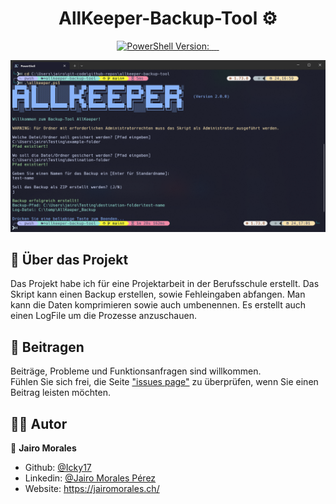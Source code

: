 <h1 align="center">AllKeeper-Backup-Tool ⚙</h1>
<p align="center">
     <a href="https://docs.microsoft.com/en-us/skypeforbusiness/set-up-your-computer-for-windows-powershell/download-and-install-windows-powershell-5-1">
    <img alt="PowerShell Version:" src="https://img.shields.io/badge/PowerShell%20Version-5.1.19041.1320-blue" target="_blank" />
  </a>
     </a>
  <a href="https://github.com/Icky17/AllKeeper-Backup-Tool">
    <img alt="" src="https://img.shields.io/github/stars/Icky17/AllKeeper-Backup-Tool?style=social" target="_blank" />
  </a>
  <a href="https://github.com/Icky17/AllKeeper-Backup-Tool">
    <img alt="" src="https://img.shields.io/github/followers/Icky17?style=social" target="_blank" />
  </a>
  <a href="https://github.com/Icky17/AllKeeper-Backup-Tool/issues">
    <img alt="" src="https://img.shields.io/codeclimate/issues/Icky17/AllKeeper-Backup-Tool?label=issues" target="_blank" />
  </a>
  <a href="https://github.com/Icky17/AllKeeper-Backup-Tool">
    <img alt="" src="https://img.shields.io/github/repo-size/Icky17/AllKeeper-Backup-Tool?label=size" target="_blank" />
  </a>
</p>

![Feature Image](.github/assets/allkeeper.png)

## 📰 Über das Projekt

Das Projekt habe ich für eine Projektarbeit in der Berufsschule erstellt. Das Skript kann einen Backup erstellen, sowie Fehleingaben abfangen. Man kann die Daten komprimieren sowie auch umbenennen. Es erstellt auch einen LogFile um die Prozesse anzuschauen.

## 🤝 Beitragen

Beiträge, Probleme und Funktionsanfragen sind willkommen.<br />
Fühlen Sie sich frei, die Seite ["issues page"](https://github.com/Icky17/AllKeeper-Backup-Tool/issues) zu überprüfen, wenn Sie einen Beitrag leisten möchten.<br />

## 👨‍💻 Autor

👤 **Jairo Morales**

- Github: [@Icky17](https://github.com/Icky17)
- Linkedin: [@Jairo Morales Pérez](https://www.linkedin.com/in/jairo-morales-p%C3%A9rez-67949b216/)
- Website: https://jairomorales.ch/